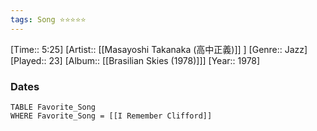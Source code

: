 ```yaml
---
tags: Song ⭐⭐⭐⭐⭐ 
---
```

[Time:: 5:25]
[Artist:: [[Masayoshi Takanaka (高中正義)]] ]
[Genre:: Jazz]
[Played:: 23]
[Album:: [[Brasilian Skies (1978)]]]
[Year:: 1978]
### Dates
````dataview
TABLE Favorite_Song
WHERE Favorite_Song = [[I Remember Clifford]]
````